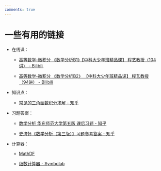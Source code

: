 ```yaml
---
comments: true
---
```


#  一些有用的链接

- 在线课：

    - [高等数学-微积分 《数学分析B1》【中科大少年班精品课】 程艺教授（104讲） - Bilibili](https://www.bilibili.com/video/BV1Lv411r7wa)

    - [高等数学-微积分 《数学分析B2》 【中科大少年班精品课】 程艺教授 （94讲） - Bilibili](https://www.bilibili.com/video/BV1HV411J7sH)

- 知识点：

    - [常见的三角函数积分求解 - 知乎](https://zhuanlan.zhihu.com/p/393045461)

- 习题答案：

    - [数学分析 华东师范大学第五版 课后习题 - 知乎](https://zhuanlan.zhihu.com/p/655390113)

    - [史济怀《数学分析（第三版）》习题参考答案 - 知乎](https://www.zhihu.com/column/c_1398409362919088128)

- 计算器：

    - [MathDF](https://mathdf.com)

    - [级数计算器 - Symbolab](https://zs.symbolab.com/solver/series-calculator)